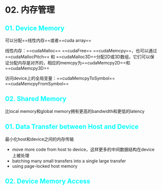 # 02. 内存管理

## <font color=cyan>01. Device Memory</font>

可以分配==线性内存==或者==cuda array==

线性内存：==cudaMalloc== ==cudaFree== ==cudaMemcpy==，也可以通过==cudaMallocPitch== 和 ==cudaMalloc3D==分配2D或3D数组，它们可以保证分配内存是对齐的，相应的memcpy为==cudaMemcpy2D==和==cudaMemcpy3D==

访问device上的全局变量：==cudaMemcpyToSymbol== ==cudaMemcpyFromSymbol== 

## <font color=cyan>02. Shared Memory</font>

比local memory和global memory拥有更高的bandwidth和更低的latency



## <font color=cyan>01. Data Transfer between Host and Device</font>

最小化host和device之间的内存传输

* move more code from host to device，这样更多的中间数据结构在device上被处理
* batching many small transfers into a single large transfer
* using page-locked host memory

## <font color=cyan>02. Device Memory Access</font>


